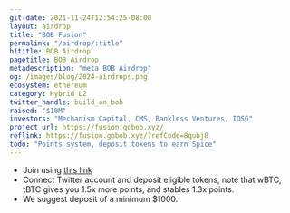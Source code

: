 ```yaml
---
git-date: 2021-11-24T12:54:25-08:00
layout: airdrop
title: "BOB Fusion"
permalink: "/airdrop/:title"
h1title: BOB Airdrop
pagetitle: BOB Airdrop
metadescription: "meta BOB Airdrop"
og: /images/blog/2024-airdrops.png
ecosystem: ethereum
category: Hybrid L2
twitter_handle: build_on_bob
raised: "$10M"
investors: "Mechanism Capital, CMS, Bankless Ventures, IOSG"
project_url: https://fusion.gobob.xyz/
reflink: https://fusion.gobob.xyz/?refCode=8qubj8
todo: "Points system, deposit tokens to earn Spice"
---
```


- Join using [this link](https://fusion.gobob.xyz/?refCode=8qubj8)
- Connect Twitter account and deposit eligible tokens, note that wBTC, tBTC gives you 1.5x more points, and stables 1.3x points.
- We suggest deposit of a minimum $1000.
